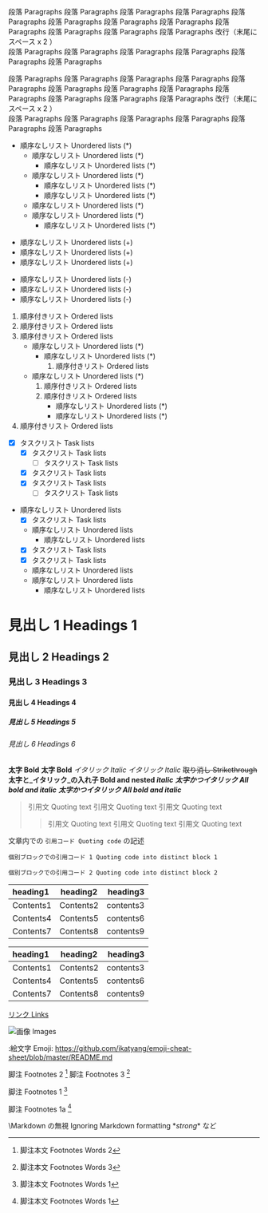 段落 Paragraphs 段落 Paragraphs 段落 Paragraphs 段落 Paragraphs 段落 Paragraphs 段落 Paragraphs
段落 Paragraphs 段落 Paragraphs 段落 Paragraphs 段落 Paragraphs 段落 Paragraphs 段落 Paragraphs 改行（末尾にスペース x 2 ）  
段落 Paragraphs 段落 Paragraphs 段落 Paragraphs 段落 Paragraphs 段落 Paragraphs 段落 Paragraphs

段落 Paragraphs 段落 Paragraphs 段落 Paragraphs 段落 Paragraphs 段落 Paragraphs 段落 Paragraphs
段落 Paragraphs 段落 Paragraphs 段落 Paragraphs 段落 Paragraphs 段落 Paragraphs 段落 Paragraphs 改行（末尾にスペース x 2 ）  
段落 Paragraphs 段落 Paragraphs 段落 Paragraphs 段落 Paragraphs 段落 Paragraphs 段落 Paragraphs

* 順序なしリスト Unordered lists (*)
	* 順序なしリスト Unordered lists (*)
		* 順序なしリスト Unordered lists (*)
	* 順序なしリスト Unordered lists (*)
		* 順序なしリスト Unordered lists (*)
		* 順序なしリスト Unordered lists (*)
	* 順序なしリスト Unordered lists (*)
	* 順序なしリスト Unordered lists (*)
		* 順序なしリスト Unordered lists (*)

+ 順序なしリスト Unordered lists (+)
+ 順序なしリスト Unordered lists (+)
+ 順序なしリスト Unordered lists (+)

- 順序なしリスト Unordered lists (-)
- 順序なしリスト Unordered lists (-)
- 順序なしリスト Unordered lists (-)

1. 順序付きリスト Ordered lists
2. 順序付きリスト Ordered lists
3. 順序付きリスト Ordered lists
	* 順序なしリスト Unordered lists (*)
		* 順序なしリスト Unordered lists (*)
			1. 順序付きリスト Ordered lists
	* 順序なしリスト Unordered lists (*)
		1. 順序付きリスト Ordered lists
		2. 順序付きリスト Ordered lists
			* 順序なしリスト Unordered lists (*)
			* 順序なしリスト Unordered lists (*)
4. 順序付きリスト Ordered lists

* [x] タスクリスト Task lists
	* [x] タスクリスト Task lists
		* [ ] タスクリスト Task lists
	* [x] タスクリスト Task lists
	* [x] タスクリスト Task lists
		* [ ] タスクリスト Task lists

* 順序なしリスト Unordered lists
	* [x] タスクリスト Task lists
	* 順序なしリスト Unordered lists
		* 順序なしリスト Unordered lists
	* [x] タスクリスト Task lists
	* [x] タスクリスト Task lists
	* 順序なしリスト Unordered lists
	* 順序なしリスト Unordered lists
		* 順序なしリスト Unordered lists

# 見出し 1 Headings 1
## 見出し 2 Headings 2
### 見出し 3 Headings 3
#### 見出し 4 Headings 4
##### 見出し 5 Headings 5
###### 見出し 6 Headings 6

**太字 Bold**
__太字 Bold__
*イタリック Italic*
_イタリック Italic_
~~取り消し Strikethrough~~
**太字と_イタリック_の入れ子 Bold and nested _italic_**
***太字かつイタリック All bold and italic***
___太字かつイタリック All bold and italic___

> 引用文 Quoting text
> 引用文 Quoting text
> 引用文 Quoting text
>> 引用文 Quoting text
>> 引用文 Quoting text
>> 引用文 Quoting text

文章内での `引用コード Quoting code` の記述

```
個別ブロックでの引用コード 1 Quoting code into distinct block 1
```
```
個別ブロックでの引用コード 2 Quoting code into distinct block 2
```

| heading1 | heading2 | heading3 |
|:---------|:--------:|---------:|
| Contents1 | Contents2 | contents3 |
| Contents4 | Contents5 | contents6 |
| Contents7 | Contents8 | contents9 |


| heading1 | heading2 | heading3 |
|:---------|:--------:|---------:|
| Contents1 | Contents2 | contents3 |
| Contents4 | Contents5 | contents6 |
| Contents7 | Contents8 | contents9 |

[リンク Links](.#)

![画像 Images](sample1.png)

:絵文字 Emoji:
https://github.com/ikatyang/emoji-cheat-sheet/blob/master/README.md

脚注 Footnotes 2 [^footnotes-two] 脚注 Footnotes 3 [^footnotes-three]

脚注 Footnotes 1 [^footnotes-one]

脚注 Footnotes 1a [^footnotes-one]
[^footnotes-three]: 脚注本文 Footnotes Words 3

[^footnotes-fore]: 脚注本文 Footnotes Words 4

[^footnotes-one]: 脚注本文 Footnotes Words 1

[^footnotes-one]: 脚注本文 Footnotes Words 1

[^footnotes-two]: 脚注本文 Footnotes Words 2

<!--非表示 Hiding content with comments-->

\Markdown の無視 Ignoring Markdown formatting
\**strong** など
